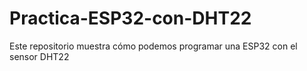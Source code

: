 # Practica-ESP32-con-DHT22
Este repositorio muestra cómo podemos programar una ESP32 con el sensor DHT22

